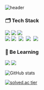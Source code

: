 ![header](https://capsule-render.vercel.app/api?type=rounded&color=timeGradient&text=Welcome%20to%20My%20GitHub%20👋&animation=twinkling&fontSize=40&fontAlignY=50&fontAlign=50&height=180)
<h3 >🗂 Tech Stack </h3>
<p>
  <img src="https://img.shields.io/badge/HTML5-E34F26?style=flat-square&logo=html5&logoColor=white"/>
  <img src="https://img.shields.io/badge/CSS-1572B6?style=flat-square&logo=css3&logoColor=white"/>
  <img src="https://img.shields.io/badge/Javascript-ffb13b?style=flat-square&logo=javascript&logoColor=white"/>
  <br>
  <img src="https://img.shields.io/badge/Node.js-339933?style=flat-square&logo=Node.js&logoColor=white"/></a>
  <img src="https://img.shields.io/badge/Express-000000?style=flat-square&logo=Express&logoColor=white"/></a>&nbsp
  <img src="https://img.shields.io/badge/Mysql-E6B91E?style=flat-square&logo=MySql&logoColor=white"/></a>&nbsp 
  <img src="https://img.shields.io/badge/AWS-232F3E?style=flat-square&logo=AmazonAWS&logoColor=white"/></a>&nbsp 
  <img src="https://img.shields.io/badge/s3-569A31?style=flat-square&logo=AmazonS3&logoColor=black"/></a>&nbsp 
</p>

<h3>📗 Be Learning </h3>
<p>
  <img src="https://img.shields.io/badge/React-61DAFB?style=flat-square&logo=react&logoColor=white"/>
  <img src="https://img.shields.io/badge/Redux-764ABC?style=flat-square&logo=redux&logoColor=white"/>
</p>

![GitHub stats](https://github-readme-stats.vercel.app/api?username=iqeq1945&show_icons=true&theme=radical)

[![solved.ac tier](http://mazassumnida.wtf/api/v2/generate_badge?boj=iqeq1989)](https://solved.ac/iqeq1989)

<!--
**iqeq1945/iqeq1945** is a ✨ _special_ ✨ repository because its `README.md` (this file) appears on your GitHub profile.

